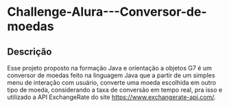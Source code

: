# Challenge-Alura---Conversor-de-moedas

## Descrição 

Esse projeto proposto na formação Java e orientação a objetos G7 é um conversor de moedas feito na linguagem Java que a partir de um simples menu de interação com usuário, converte uma moeda escolhida em outro tipo de moeda, considerando a taxa de conversão em tempo real, pra isso e utilizado a API ExchangeRate do site https://www.exchangerate-api.com/.
